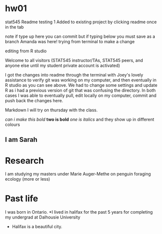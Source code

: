 # hw01
stat545
Readme testing 1
Added to existing project by clicking readme once in the tab

note if type up here you can commit but if typing below you must save as a branch
Amanda was here!
trying from terminal to make a change


editing from R studio

Welcome to all visitors (STAT545 instructor/TAs, STAT545 peers, and anyone else until my student private account is activated)

I got the changes into readme through the terminal with Joey's lovely assistance to verify git was working on my computer, and then eventually in R studio as you can see above. We had to change some settings and update R as i had a previous version of git that was confusing the directory. In both cases I was able to eventually pull, edit locally on my computer, commit and push back the changes here. 

Markdown I will try on thursday with the class. 

*can i make this bold*
**two is bold** *one is italics* and they show up in different colours 

## I am Sarah
# Research
I am studying my masters under Marie Auger-Methe on penguin foraging ecology (more or less)

# Past life
I was born in Ontario.
*I lived in halifax for the past 5 years for completing my undergrad at Dalhousie University

+ Halifax is a beautiful city.


